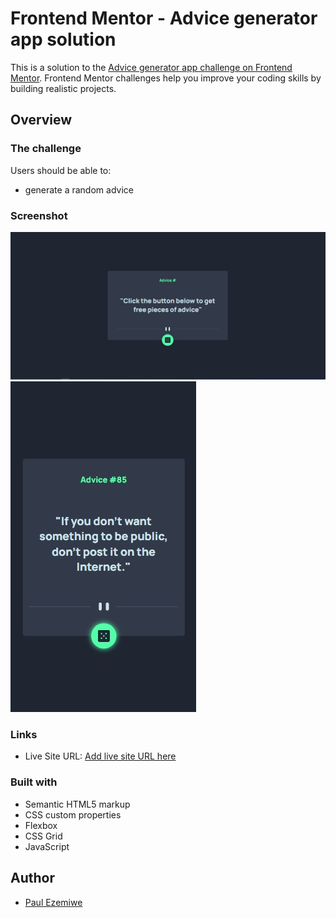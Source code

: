 # Frontend Mentor - Advice generator app solution

This is a solution to the [Advice generator app challenge on Frontend Mentor](https://www.frontendmentor.io/challenges/advice-generator-app-QdUG-13db). Frontend Mentor challenges help you improve your coding skills by building realistic projects.

## Overview

### The challenge

Users should be able to:

- generate a random advice

### Screenshot

![Desktop View](./images/Advice-gen-desktop.jpg)
![Mobile View](./images/Advice-gen-mobile.jpg)


### Links

- Live Site URL: [Add live site URL here](https://your-live-site-url.com)

### Built with

- Semantic HTML5 markup
- CSS custom properties
- Flexbox
- CSS Grid
- JavaScript

## Author

- [Paul Ezemiwe](https://github.com/pezemiwe)

